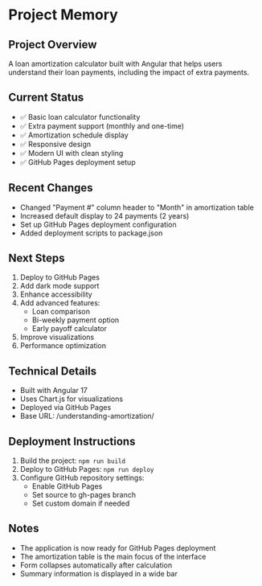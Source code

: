 # Project Memory

## Project Overview
A loan amortization calculator built with Angular that helps users understand their loan payments, including the impact of extra payments.

## Current Status
- ✅ Basic loan calculator functionality
- ✅ Extra payment support (monthly and one-time)
- ✅ Amortization schedule display
- ✅ Responsive design
- ✅ Modern UI with clean styling
- ✅ GitHub Pages deployment setup

## Recent Changes
- Changed "Payment #" column header to "Month" in amortization table
- Increased default display to 24 payments (2 years)
- Set up GitHub Pages deployment configuration
- Added deployment scripts to package.json

## Next Steps
1. Deploy to GitHub Pages
2. Add dark mode support
3. Enhance accessibility
4. Add advanced features:
   - Loan comparison
   - Bi-weekly payment option
   - Early payoff calculator
5. Improve visualizations
6. Performance optimization

## Technical Details
- Built with Angular 17
- Uses Chart.js for visualizations
- Deployed via GitHub Pages
- Base URL: /understanding-amortization/

## Deployment Instructions
1. Build the project: `npm run build`
2. Deploy to GitHub Pages: `npm run deploy`
3. Configure GitHub repository settings:
   - Enable GitHub Pages
   - Set source to gh-pages branch
   - Set custom domain if needed

## Notes
- The application is now ready for GitHub Pages deployment
- The amortization table is the main focus of the interface
- Form collapses automatically after calculation
- Summary information is displayed in a wide bar 